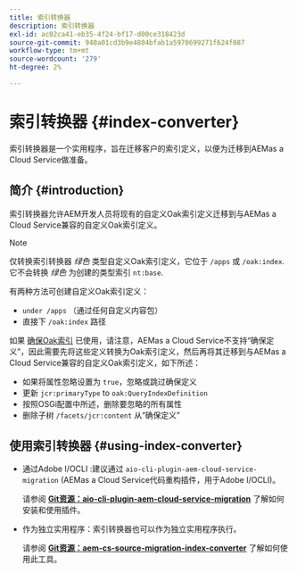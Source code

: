 ```yaml
---
title: 索引转换器
description: 索引转换器
exl-id: ac02ca41-eb35-4f24-bf17-d00ce318423d
source-git-commit: 940a01cd3b9e4804bfab1a5970699271f624f087
workflow-type: tm+mt
source-wordcount: '279'
ht-degree: 2%

---
```


# 索引转换器 {#index-converter}

索引转换器是一个实用程序，旨在迁移客户的索引定义，以便为迁移到AEMas a Cloud Service做准备。

## 简介 {#introduction}

索引转换器允许AEM开发人员将现有的自定义Oak索引定义迁移到与AEMas a Cloud Service兼容的自定义Oak索引定义。

>[!NOTE]
>仅转换索引转换器 *绿色* 类型自定义Oak索引定义，它位于 `/apps` 或 `/oak:index`. 它不会转换 *绿色* 为创建的类型索引 `nt:base`.

有两种方法可创建自定义Oak索引定义：

* `under /apps` （通过任何自定义内容包）
* 直接下 `/oak:index` 路径

如果 [确保Oak索引](https://adobe-consulting-services.github.io/acs-aem-commons/features/ensure-oak-index/index.html) 已使用，请注意，AEMas a Cloud Service不支持“确保定义”，因此需要先将这些定义转换为Oak索引定义，然后再将其迁移到与AEMas a Cloud Service兼容的自定义Oak索引定义，如下所述：

* 如果将属性忽略设置为 `true`，忽略或跳过确保定义
* 更新 `jcr:primaryType` to `oak:QueryIndexDefinition`
* 按照OSGi配置中所述，删除要忽略的所有属性
* 删除子树 `/facets/jcr:content` 从“确保定义”

## 使用索引转换器 {#using-index-converter}

* 通过Adobe I/OCLI :建议通过 `aio-cli-plugin-aem-cloud-service-migration` (AEMas a Cloud Service代码重构插件，用于Adobe I/OCLI)。

   请参阅 **[Git资源：aio-cli-plugin-aem-cloud-service-migration](https://github.com/adobe/aio-cli-plugin-aem-cloud-service-migration#introduction)** 了解如何安装和使用插件。

* 作为独立实用程序：索引转换器也可以作为独立实用程序执行。

   请参阅 **[Git资源：aem-cs-source-migration-index-converter](https://github.com/adobe/aem-cloud-service-source-migration/tree/master/packages/index-converter)** 了解如何使用此工具。
